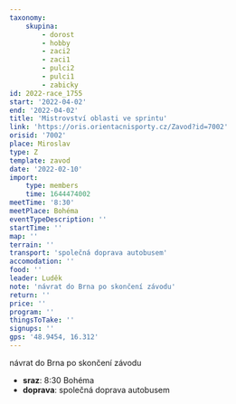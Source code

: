 ```yaml
---
taxonomy:
    skupina:
        - dorost
        - hobby
        - zaci2
        - zaci1
        - pulci2
        - pulci1
        - zabicky
id: 2022-race_1755
start: '2022-04-02'
end: '2022-04-02'
title: 'Mistrovství oblasti ve sprintu'
link: 'https://oris.orientacnisporty.cz/Zavod?id=7002'
orisid: '7002'
place: Miroslav
type: Z
template: zavod
date: '2022-02-10'
import:
    type: members
    time: 1644474002
meetTime: '8:30'
meetPlace: Bohéma
eventTypeDescription: ''
startTime: ''
map: ''
terrain: ''
transport: 'společná doprava autobusem'
accomodation: ''
food: ''
leader: Luděk
note: 'návrat do Brna po skončení závodu'
return: ''
price: ''
program: ''
thingsToTake: ''
signups: ''
gps: '48.9454, 16.312'
---
```


návrat do Brna po skončení závodu
* **sraz**: 8:30 Bohéma
* **doprava**: společná doprava autobusem
